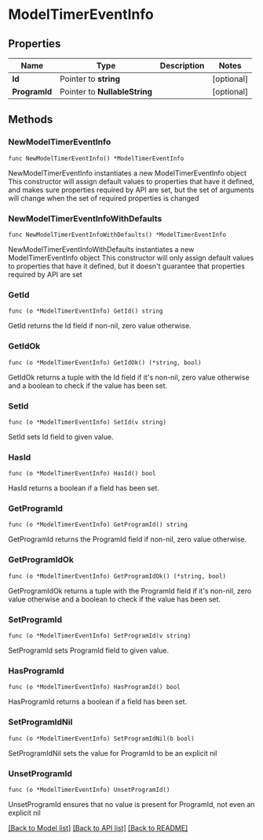 # ModelTimerEventInfo

## Properties

Name | Type | Description | Notes
------------ | ------------- | ------------- | -------------
**Id** | Pointer to **string** |  | [optional] 
**ProgramId** | Pointer to **NullableString** |  | [optional] 

## Methods

### NewModelTimerEventInfo

`func NewModelTimerEventInfo() *ModelTimerEventInfo`

NewModelTimerEventInfo instantiates a new ModelTimerEventInfo object
This constructor will assign default values to properties that have it defined,
and makes sure properties required by API are set, but the set of arguments
will change when the set of required properties is changed

### NewModelTimerEventInfoWithDefaults

`func NewModelTimerEventInfoWithDefaults() *ModelTimerEventInfo`

NewModelTimerEventInfoWithDefaults instantiates a new ModelTimerEventInfo object
This constructor will only assign default values to properties that have it defined,
but it doesn't guarantee that properties required by API are set

### GetId

`func (o *ModelTimerEventInfo) GetId() string`

GetId returns the Id field if non-nil, zero value otherwise.

### GetIdOk

`func (o *ModelTimerEventInfo) GetIdOk() (*string, bool)`

GetIdOk returns a tuple with the Id field if it's non-nil, zero value otherwise
and a boolean to check if the value has been set.

### SetId

`func (o *ModelTimerEventInfo) SetId(v string)`

SetId sets Id field to given value.

### HasId

`func (o *ModelTimerEventInfo) HasId() bool`

HasId returns a boolean if a field has been set.

### GetProgramId

`func (o *ModelTimerEventInfo) GetProgramId() string`

GetProgramId returns the ProgramId field if non-nil, zero value otherwise.

### GetProgramIdOk

`func (o *ModelTimerEventInfo) GetProgramIdOk() (*string, bool)`

GetProgramIdOk returns a tuple with the ProgramId field if it's non-nil, zero value otherwise
and a boolean to check if the value has been set.

### SetProgramId

`func (o *ModelTimerEventInfo) SetProgramId(v string)`

SetProgramId sets ProgramId field to given value.

### HasProgramId

`func (o *ModelTimerEventInfo) HasProgramId() bool`

HasProgramId returns a boolean if a field has been set.

### SetProgramIdNil

`func (o *ModelTimerEventInfo) SetProgramIdNil(b bool)`

 SetProgramIdNil sets the value for ProgramId to be an explicit nil

### UnsetProgramId
`func (o *ModelTimerEventInfo) UnsetProgramId()`

UnsetProgramId ensures that no value is present for ProgramId, not even an explicit nil

[[Back to Model list]](../README.md#documentation-for-models) [[Back to API list]](../README.md#documentation-for-api-endpoints) [[Back to README]](../README.md)


